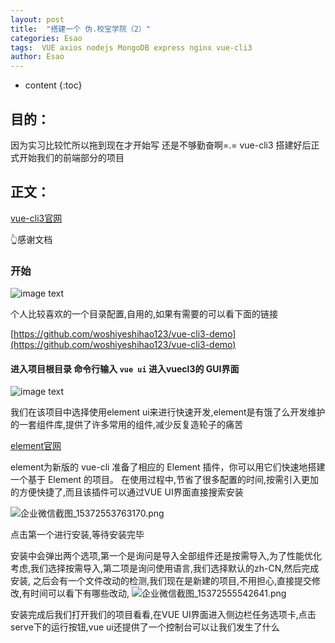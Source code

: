 ```yaml
---
layout: post
title:  "搭建一个 伪.校宝学院（2）"
categories: Esao
tags:  VUE axios nodejs MongoDB express nginx vue-cli3
author: Esao
---
```


* content
{:toc}

## 目的：
因为实习比较忙所以拖到现在才开始写 还是不够勤奋啊=.=
vue-cli3 搭建好后正式开始我们的前端部分的项目





## 正文：


[vue-cli3官网](https://cli.vuejs.org/)

👆感谢文档

### 开始
![image text](https://i.loli.net/2018/09/18/5ba0a520263ac.png)


个人比较喜欢的一个目录配置,自用的,如果有需要的可以看下面的链接

[https://github.com/woshiyeshihao123/vue-cli3-demo](https://github.com/woshiyeshihao123/vue-cli3-demo)


#### 进入项目根目录 命令行输入 `vue ui` 进入vuecl3的 GUI界面
![image text](https://i.loli.net/2018/09/18/5ba0a48d9614d.png)

我们在该项目中选择使用element ui来进行快速开发,element是有饿了么开发维护的一套组件库,提供了许多常用的组件,减少反复造轮子的痛苦

[element官网](http://element-cn.eleme.io/#/zh-CN)

element为新版的 vue-cli 准备了相应的 Element 插件，你可以用它们快速地搭建一个基于 Element 的项目。
在使用过程中,节省了很多配置的时间,按需引入更加的方便快捷了,而且该插件可以通过VUE UI界面直接搜索安装

![企业微信截图_15372553763170.png](https://i.loli.net/2018/09/18/5ba0a7ed0738b.png)

点击第一个进行安装,等待安装完毕



安装中会弹出两个选项,第一个是询问是导入全部组件还是按需导入,为了性能优化考虑,我们选择按需导入,第二项是询问使用语言,我们选择默认的zh-CN,然后完成安装,
之后会有一个文件改动的检测,我们现在是新建的项目,不用担心,直接提交修改,有时间可以看下有哪些改动,
![企业微信截图_15372555542641.png](https://i.loli.net/2018/09/18/5ba0a88fee992.png)

安装完成后我们打开我们的项目看看,在VUE UI界面进入侧边栏任务选项卡,点击serve下的运行按钮,vue ui还提供了一个控制台可以让我们发生了什么